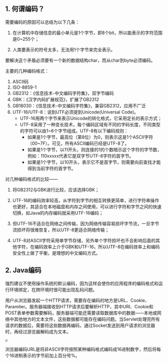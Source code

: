 ## 1. 何谓编码？

需要编码的原因可以总结为以下几条：

1. 在计算机中存储信息的最小单元是1个字节，即8个bit，所以能表示的字符范围是0~255个；

2. 人类要表示的符号太多，无法用1个字节来完全表示。

要解决这个矛盾必须要有一个新的数据结构char，而从char到byte必须编码。

主要的几种编码格式：

1. ASCII码
2. ISO-8859-1
3. GB2312：《信息技术-中文编码字符集》，双字节编码
4. GBK：《汉字内码扩展规范》，扩展了GB2312
5. GB18030：《信息技术-中文编码字符集》，兼容GB2312，应用不广泛
6. UTF-16/UTF-8：说到UTF必须提到Unicode(Universal Code)。
    - UTF-16用两个字节来表示Unicode的转化格式，它采用定长的表示方式；
    - UTF-8采用了一种变长技术，每个编码区域有不同的字码长度，不同类型的字符可以由1~6个字节组成。UTF-8有以下编码规则：
        - 如果是1个字节，最高位（第8位）为0，则表示这是1个ASCII字符（00~7F）。可见，所有ASCII编码已经是UTF-8了。
        - 如果是1个字节，以11开头，则连接的1的个数暗示这个字符的字节数，例如：110xxxxx代表它是双字节UTF-8字符的首字节。
        - 如果是1个字节，以10开头，表示它不是首字节，则需要向前查找才能得到当前字符的首字节。

对几种编码格式的比较——

1. 将GB2312与GBK进行比较，应该选择GBK；

2. UTF-16的编码效率较高，从字符到字节的相互转换更简单，进行字符串操作也更好，其适合在本地磁盘和内存之间使用，可以进行字符和字节之间的快速切换，如Java的内存编码就采用UTF-16编码；

3. 但UTF-16不适合在网络之间传输，因为网络传输容易损坏字节流，一旦字节流损坏将很难恢复，所以UTF-8更适合网络传输；

4. UTF-8对ASCII字符采用单字节存储，另外单个字符损坏也不会影响后面的其他字符，在编码效率上介于GBK和UTF-16，所以UTF-8在编码效率上和编码安全性上做了平衡，是理想的中文编码方式。

## 2. Java编码

强烈建议不使用操作系统的默认编码，因为这样会使你的应用程序的编码格式和运行环境绑定，在跨环境时很可能出现乱码问题。

用户从浏览器发起一个HTTP请求，需要存在编码的地方是URL、Cookie、Paramiter。服务器端接收到HTTP请求后要解析HTTP，其中URI、Cookie和POST表单参数需要解码，服务器端可能还需要读取数据库中的数据——本地或网络中其他地方的文本文件，这些数据都可能存在编码问题。当Servlet处理完所有请求的数据后，需要将这些数据再编码，通过Socket发送到用户请求的浏览器时，再经过游览器解码成为文本。

<img src="https://chua-n.gitee.io/blog-images/notebooks/JavaWeb/后端/19.png" style="zoom:50%;" />

浏览器编码URL是将非ASCII字符按照某种编码格式编码成16进制数字，然后将每个16进制表示的字节前加上百分号%。

